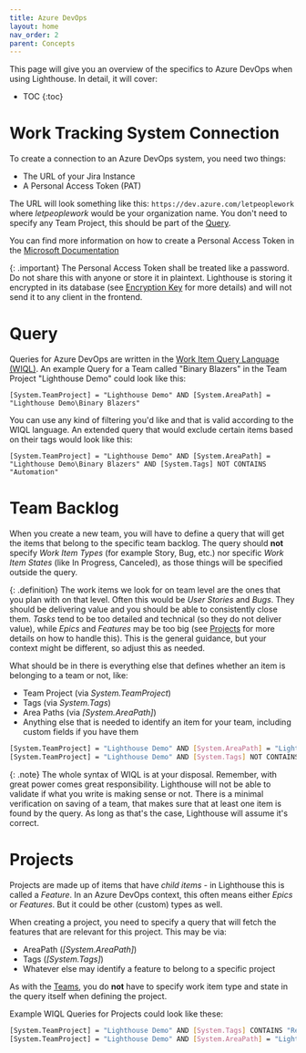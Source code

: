 ```yaml
---
title: Azure DevOps
layout: home
nav_order: 2
parent: Concepts
---
```


This page will give you an overview of the specifics to Azure DevOps when using Lighthouse. In detail, it will cover:  

- TOC
{:toc}

# Work Tracking System Connection
To create a connection to an Azure DevOps system, you need two things:
- The URL of your Jira Instance
- A Personal Access Token (PAT)

The URL will look something like this: `https://dev.azure.com/letpeoplework` where *letpeoplework* would be your organization name. You don't need to specify any Team Project, this should be part of the [Query](#query).

You can find more information on how to create a Personal Access Token in the [Microsoft Documentation](https://learn.microsoft.com/en-us/azure/devops/organizations/accounts/use-personal-access-tokens-to-authenticate?view=azure-devops&tabs=Windows/)

{: .important}
The Personal Access Token shall be treated like a password. Do not share this with anyone or store it in plaintext. Lighthouse is storing it encrypted in its database (see [Encryption Key](../installation/configuration.html#encryption-key) for more details) and will not send it to any client in the frontend.

# Query
Queries for Azure DevOps are written in the [Work Item Query Language (WIQL)](https://learn.microsoft.com/en-us/azure/devops/boards/queries/wiql-syntax?view=azure-devops). An example Query for a Team called "Binary Blazers" in the Team Project "Lighthouse Demo" could look like this:

```
[System.TeamProject] = "Lighthouse Demo" AND [System.AreaPath] = "Lighthouse Demo\Binary Blazers"
```

You can use any kind of filtering you'd like and that is valid according to the WIQL language. An extended query that would exclude certain items based on their tags would look like this:

```
[System.TeamProject] = "Lighthouse Demo" AND [System.AreaPath] = "Lighthouse Demo\Binary Blazers" AND [System.Tags] NOT CONTAINS "Automation"
```

# Team Backlog
When you create a new team, you will have to define a query that will get the items that belong to the specific team backlog. The query should **not** specify *Work Item Types* (for example Story, Bug, etc.) nor specific *Work Item States* (like In Progress, Canceled), as those things will be specified outside the query.

{: .definition}
The work items we look for on team level are the ones that you plan with on that level. Often this would be *User Stories* and *Bugs*. They should be delivering value and you should be able to consistently close them. *Tasks* tend to be too detailed and technical (so they do not deliver value), while *Epics* and *Features* may be too big (see [Projects](#projects) for more details on how to handle this). This is the general guidance, but your context might be different, so adjust this as needed.

What should be in there is everything else that defines whether an item is belonging to a team or not, like:
- Team Project (via *System.TeamProject*)
- Tags (via *System.Tags*)
- Area Paths (via *[System.AreaPath]*)
- Anything else that is needed to identify an item for your team, including custom fields if you have them

```bash
[System.TeamProject] = "Lighthouse Demo" AND [System.AreaPath] = "Lighthouse Demo\Binary Blazers"
[System.TeamProject] = "Lighthouse Demo" AND [System.Tags] NOT CONTAINS "Automation"
```

{: .note}
The whole syntax of WIQL is at your disposal. Remember, with great power comes great responsibility. Lighthouse will not be able to validate if what you write is making sense or not. There is a minimal verification on saving of a team, that makes sure that at least one item is found by the query. As long as that's the case, Lighthouse will assume it's correct.

# Projects
Projects are made up of items that have *child items* - in Lighthouse this is called a *Feature*. In an Azure DevOps context, this often means either *Epics* or *Features*. But it could be other (custom) types as well.

When creating a project, you need to specify a query that will fetch the features that are relevant for this project. This may be via:
- AreaPath (*[System.AreaPath]*)
- Tags (*[System.Tags]*)
- Whatever else may identify a feature to belong to a specific project

As with the [Teams](#team-backlog), you do **not** have to specify work item type and state in the query itself when defining the project.

Example WIQL Queries for Projects could look like these:

```bash
[System.TeamProject] = "Lighthouse Demo" AND [System.Tags] CONTAINS "Release 1.33.7"
[System.TeamProject] = "Lighthouse Demo" AND [System.AreaPath] = "Lighthouse Demo\Release 1.33.7" AND [System.Tags] NOT CONTAINS "Technical Debt"
```